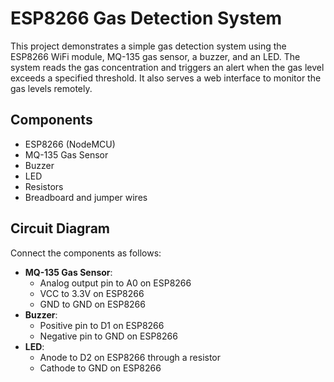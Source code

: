 # ESP8266 Gas Detection System

This project demonstrates a simple gas detection system using the ESP8266 WiFi module, MQ-135 gas sensor, a buzzer, and an LED. The system reads the gas concentration and triggers an alert when the gas level exceeds a specified threshold. It also serves a web interface to monitor the gas levels remotely.

## Components

- ESP8266 (NodeMCU)
- MQ-135 Gas Sensor
- Buzzer
- LED
- Resistors
- Breadboard and jumper wires

## Circuit Diagram

Connect the components as follows:
- **MQ-135 Gas Sensor**:
  - Analog output pin to A0 on ESP8266
  - VCC to 3.3V on ESP8266
  - GND to GND on ESP8266
- **Buzzer**:
  - Positive pin to D1 on ESP8266
  - Negative pin to GND on ESP8266
- **LED**:
  - Anode to D2 on ESP8266 through a resistor
  - Cathode to GND on ESP8266
